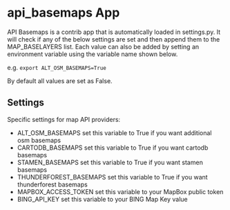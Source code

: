 # api_basemaps App

API Basemaps is a contrib app that is automatically loaded in settings.py. It will check if any of the below settings are set and then append them to the MAP_BASELAYERS list. Each value can also be added by setting an environment variable using the variable name shown below.

e.g. ```export ALT_OSM_BASEMAPS=True```

By default all values are set as False.

## Settings

Specific settings for map API providers:

* ALT_OSM_BASEMAPS set this variable to True if you want additional osm basemaps
* CARTODB_BASEMAPS set this variable to True if you want cartodb basemaps
* STAMEN_BASEMAPS set this variable to True if you want stamen basemaps
* THUNDERFOREST_BASEMAPS set this variable to True if you want thunderforest basemaps
* MAPBOX_ACCESS_TOKEN set this variable to your MapBox public token
* BING_API_KEY set this variable to your BING Map Key value
